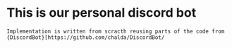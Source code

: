 # This is our personal discord bot

    Implementation is written from scracth reusing parts of the code from {DiscordBot}[https://github.com/chalda/DiscordBot/